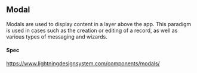 
## Modal
Modals are used to display content in a layer above the app. This paradigm is used in cases such as the creation or editing of a record, as well as various types of messaging and wizards.

#### Spec
https://www.lightningdesignsystem.com/components/modals/
